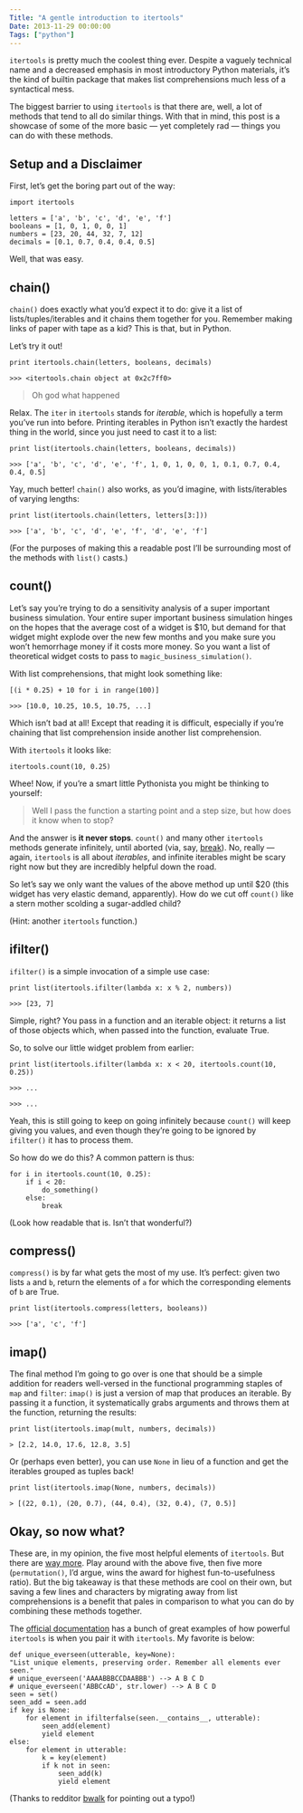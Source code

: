 ```yaml
---
Title: "A gentle introduction to itertools"
Date: 2013-11-29 00:00:00
Tags: ["python"]
---
```


<p><code>itertools</code> is pretty much the coolest thing ever.  Despite a vaguely technical name and a decreased emphasis in most introductory Python materials, it’s the kind of builtin package that makes list comprehensions much less of a syntactical mess.</p>


<p>The biggest barrier to using <code>itertools</code> is that there are, well, a lot of methods that tend to all do similar things.  With that in mind, this post is a showcase of some of the more basic — yet completely rad — things you can do with these methods.</p>


<h2>Setup and a Disclaimer</h2>


<p>First, let’s get the boring part out of the way:</p>


<pre><code>import itertools

letters = ['a', 'b', 'c', 'd', 'e', 'f']
booleans = [1, 0, 1, 0, 0, 1]
numbers = [23, 20, 44, 32, 7, 12]
decimals = [0.1, 0.7, 0.4, 0.4, 0.5]
</code></pre>


<p>Well, that was easy.</p>


<h2>chain()</h2>


<p><code>chain()</code> does exactly what you’d expect it to do: give it a list of lists/tuples/iterables and it chains them together for you.  Remember making links of paper with tape as a kid?  This is that, but in Python.</p>


<p>Let’s try it out!</p>


<pre><code>print itertools.chain(letters, booleans, decimals)

&gt;&gt;&gt; &lt;itertools.chain object at 0x2c7ff0&gt;
</code></pre>


<blockquote>
<p>Oh god what happened</p>
</blockquote>


<p>Relax.  The <code>iter</code> in <code>itertools</code> stands for <em>iterable</em>, which is hopefully a term you’ve run into before.  Printing iterables in Python isn’t exactly the hardest thing in the world, since you just need to cast it to a list:</p>


<pre><code>print list(itertools.chain(letters, booleans, decimals))

&gt;&gt;&gt; ['a', 'b', 'c', 'd', 'e', 'f', 1, 0, 1, 0, 0, 1, 0.1, 0.7, 0.4, 0.4, 0.5]
</code></pre>


<p>Yay, much better!  <code>chain()</code> also works, as you’d imagine, with lists/iterables of varying lengths:</p>


<pre><code>print list(itertools.chain(letters, letters[3:]))

&gt;&gt;&gt; ['a', 'b', 'c', 'd', 'e', 'f', 'd', 'e', 'f']
</code></pre>


<p>(For the purposes of making this a readable post I’ll be surrounding most of the methods with <code>list()</code> casts.)</p>


<h2>count()</h2>


<p>Let’s say you’re trying to do a sensitivity analysis of a super important business simulation.  Your entire super important business simulation hinges on the hopes that the average cost of a widget is $10, but demand for that widget might explode over the new few months and you make sure you won’t hemorrhage money if it costs more money.  So you want a list of theoretical widget costs to pass to <code>magic_business_simulation()</code>.</p>


<p>With list comprehensions, that might look something like:</p>


<pre><code>[(i * 0.25) + 10 for i in range(100)]

&gt;&gt;&gt; [10.0, 10.25, 10.5, 10.75, ...]
</code></pre>


<p>Which isn’t bad at all!  Except that reading it is difficult, especially if you’re chaining that list comprehension inside another list comprehension.</p>


<p>With <code>itertools</code> it looks like:</p>


<pre><code>itertools.count(10, 0.25)
</code></pre>


<p>Whee!  Now, if you’re a smart little Pythonista you might be thinking to yourself:</p>


<blockquote>
<p>Well I pass the function a starting point and a step size, but how does it know when to stop?</p>
</blockquote>


<p>And the answer is <strong>it never stops</strong>.  <code>count()</code> and many other <code>itertools</code> methods generate infinitely, until aborted (via, say, <a href="http://docs.python.org/2/tutorial/controlflow.html#break-and-continue-statements-and-else-clauses-on-loops">break</a>).  No, really — again, <code>itertools</code> is all about <em>iterables</em>, and infinite iterables might be scary right now but they are incredibly helpful down the road.</p>


<p>So let’s say we only want the values of the above method up until $20 (this widget has very elastic demand, apparently).  How do we cut off <code>count()</code> like a stern mother scolding a sugar-addled child?</p>


<p>(Hint: another <code>itertools</code> function.)</p>


<h2>ifilter()</h2>


<p><code>ifilter()</code> is a simple invocation of a simple use case:</p>


<pre><code>print list(itertools.ifilter(lambda x: x % 2, numbers))

&gt;&gt;&gt; [23, 7]
</code></pre>


<p>Simple, right?  You pass in a function and an iterable object: it returns a list of those objects which, when passed into the function, evaluate True.</p>


<p>So, to solve our little widget problem from earlier:</p>


<pre><code>print list(itertools.ifilter(lambda x: x &lt; 20, itertools.count(10, 0.25))

&gt;&gt;&gt; ...

&gt;&gt;&gt; ...
</code></pre>


<p>Yeah, this is still going to keep on going infinitely because <code>count()</code> will keep giving you values, and even though they’re going to be ignored by <code>ifilter()</code> it has to process them.</p>


<p>So how do we do this?  A common pattern is thus:</p>


<pre><code>for i in itertools.count(10, 0.25):
    if i &lt; 20:
        do_something()
    else:
        break
</code></pre>


<p>(Look how readable that is.  Isn’t that wonderful?)</p>


<h2>compress()</h2>


<p><code>compress()</code> is by far what gets the most of my use.  It’s perfect: given two lists <code>a</code> and <code>b</code>, return the elements of <code>a</code> for which the corresponding elements of <code>b</code> are True.</p>


<pre><code>print list(itertools.compress(letters, booleans))

&gt;&gt;&gt; ['a', 'c', 'f']
</code></pre>


<h2>imap()</h2>


<p>The final method I’m going to go over is one that should be a simple addition for readers well-versed in the functional programming staples of <code>map</code> and <code>filter</code>: <code>imap()</code> is just a version of map that produces an iterable.  By passing it a function, it systematically grabs arguments and throws them at the function, returning the results:</p>


<pre><code>print list(itertools.imap(mult, numbers, decimals))

&gt; [2.2, 14.0, 17.6, 12.8, 3.5]
</code></pre>


<p>Or (perhaps even better), you can use <code>None</code> in lieu of a function and get the iterables grouped as tuples back!</p>


<pre><code>print list(itertools.imap(None, numbers, decimals))

&gt; [(22, 0.1), (20, 0.7), (44, 0.4), (32, 0.4), (7, 0.5)]
</code></pre>


<h2>Okay, so now what?</h2>


<p>These are, in my opinion, the five most helpful elements of <code>itertools</code>.  But there are <a href="http://docs.python.org/2/library/itertools.html">way more</a>.  Play around with the above five, then five more (<code>permutation()</code>, I’d argue, wins the award for highest fun-to-usefulness ratio).  But the big takeaway is that these methods are cool on their own, but saving a few lines and characters by migrating away from list comprehensions is a benefit that pales in comparison to what you can do by combining these methods together.</p>


<p>The <a href="http://docs.python.org/2/library/itertools.html#recipes">official documentation</a> has a bunch of great examples of how powerful <code>itertools</code> is when you pair it with <code>itertools</code>.  My favorite is below:</p>


<pre><code>def unique_everseen(utterable, key=None):
"List unique elements, preserving order. Remember all elements ever seen."
# unique_everseen('AAAABBBCCDAABBB') --&gt; A B C D
# unique_everseen('ABBCcAD', str.lower) --&gt; A B C D
seen = set()
seen_add = seen.add
if key is None:
    for element in ifilterfalse(seen.__contains__, utterable):
        seen_add(element)
        yield element
else:
    for element in utterable:
        k = key(element)
        if k not in seen:
            seen_add(k)
            yield element
</code></pre>


<p>(Thanks to redditor <a href="http://www.reddit.com/user/bwalk">bwalk</a> for pointing out a typo!)</p>
	